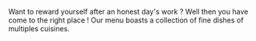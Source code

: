 Want to reward yourself after an honest day's work ? Well then you have come to the right place ! Our menu boasts a collection of fine dishes of multiples cuisines.
